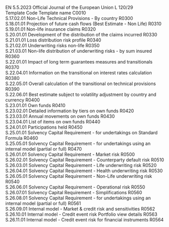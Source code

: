 EN  5.5.2023 Official Journal of the European Union L 120/29  
Template Code  Template name  C0010  
S.17.02.01  Non-Life Technical Provisions - By country  R0300  
S.18.01.01  Projection of future cash flows (Best Estimate - Non Life)  R0310  
S.19.01.01  Non-life insurance claims  R0320  
S.20.01.01  Development of the distribution of the claims incurred  R0330  
S.21.01.01  Loss distribution risk profile  R0340  
S.21.02.01  Underwriting risks non-life  R0350  
S.21.03.01  Non-life distribution of underwriting risks - by sum insured  R0360  
S.22.01.01  Impact of long term guarantees measures and transitionals  R0370  
S.22.04.01  Information on the transitional on interest rates calculation  R0380  
S.22.05.01  Overall calculation of the transitional on technical provisions  R0390  
S.22.06.01  Best estimate subject to volatility adjustment by country and currency  R0400  
S.23.01.01  Own funds  R0410  
S.23.02.01  Detailed information by tiers on own funds  R0420  
S.23.03.01  Annual movements on own funds  R0430  
S.23.04.01  List of items on own funds  R0440  
S.24.01.01  Participations held  R0450  
S.25.01.01  Solvency Capital Requirement - for undertakings on Standard Formula  R0460  
S.25.05.01  Solvency Capital Requirement - for undertakings using an internal model 
(partial or full)  R0470  
S.26.01.01  Solvency Capital Requirement - Market risk  R0500  
S.26.02.01  Solvency Capital Requirement - Counterparty default risk  R0510  
S.26.03.01  Solvency Capital Requirement - Life underwriting risk  R0520  
S.26.04.01  Solvency Capital Requirement - Health underwriting risk  R0530  
S.26.05.01  Solvency Capital Requirement - Non-Life underwriting risk  R0540  
S.26.06.01  Solvency Capital Requirement - Operational risk  R0550  
S.26.07.01  Solvency Capital Requirement - Simplifications  R0560  
S.26.08.01  Solvency Capital Requirement - for undertakings using an internal model 
(partial or full)  R0561  
S.26.09.01  Internal model - Market & credit risk and sensitivities  R0562  
S.26.10.01  Internal model - Credit event risk Portfolio view details  R0563  
S.26.11.01  Internal model - Credit event risk for financial instruments  R0564